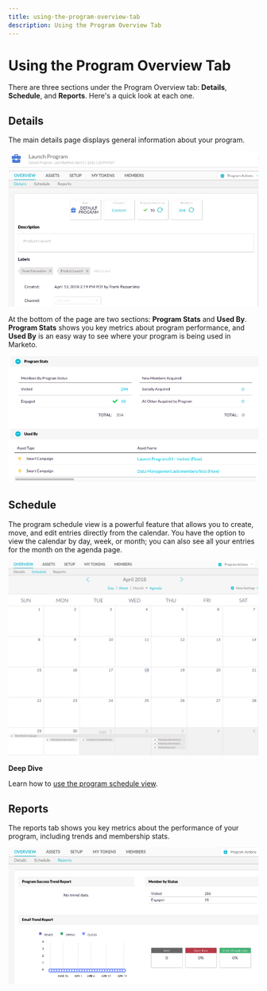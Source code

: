 ```yaml
---
title: using-the-program-overview-tab
description: Using the Program Overview Tab
---
```


# Using the Program Overview Tab

There are three sections under the Program Overview tab: **Details**, **Schedule**, and **Reports**. Here's a quick look at each one.

## Details

The main details page displays general information about your program.

   ![Image One](/help/sky/assets/programs/using-the-program-overview-tab/using-the-program-overview-tab-1.png)

At the bottom of the page are two sections: **Program Stats** and **Used By**. **Program Stats** shows you key metrics about program performance, and **Used By** is an easy way to see where your program is being used in Marketo.

   ![Image Two](/help/sky/assets/programs/using-the-program-overview-tab/using-the-program-overview-tab-2.png)

## Schedule

The program schedule view is a powerful feature that allows you to create, move, and edit entries directly from the calendar. You have the option to view the calendar by day, week, or month; you can also see all your entries for the month on the agenda page.

   ![Image Three](/help/sky/assets/programs/using-the-program-overview-tab/using-the-program-overview-tab-3.png)

**Deep Dive**

Learn how to [use the program schedule view](/help/sky/navigating-program-schedule-view.md).

## Reports

The reports tab shows you key metrics about the performance of your program, including trends and membership stats.

   ![Image Four](/help/sky/assets/programs/using-the-program-overview-tab/using-the-program-overview-tab-4.png)

